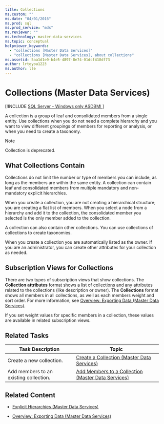 ```yaml
---
title: Collections
ms.custom: ""
ms.date: "04/01/2016"
ms.prod: sql
ms.prod_service: "mds"
ms.reviewer: ""
ms.technology: master-data-services
ms.topic: conceptual
helpviewer_keywords: 
  - "collections [Master Data Services]"
  - "collections [Master Data Services], about collections"
ms.assetid: 5aa1d1e0-b4e5-4897-8e74-01dcf418df73
author: lrtoyou1223
ms.author: lle
---
```

# Collections (Master Data Services)

[!INCLUDE [SQL Server - Windows only ASDBMI  ](../includes/applies-to-version/sql-windows-only-asdbmi.md)]

  A collection is a group of leaf and consolidated members from a single entity. Use collections when you do not need a complete hierarchy and you want to view different groupings of members for reporting or analysis, or when you need to create a taxonomy.  
  
> [!NOTE]  
>  Collection is deprecated.  
  
## What Collections Contain  
 Collections do not limit the number or type of members you can include, as long as the members are within the same entity. A collection can contain leaf and consolidated members from multiple mandatory and non-mandatory explicit hierarchies.  
  
 When you create a collection, you are not creating a hierarchical structure; you are creating a flat list of members. When you select a node from a hierarchy and add it to the collection, the consolidated member you selected is the only member added to the collection.  
  
 A collection can also contain other collections. You can use collections of collections to create taxonomies.  
  
 When you create a collection you are automatically listed as the owner. If you are an administrator, you can create other attributes for your collection as needed.  
  
## Subscription Views for Collections  
 There are two types of subscription views that show collections. The **Collection attributes** format shows a list of collections and any attributes related to the collections (like description or owner). The **Collections** format shows all members in all collections, as well as each members weight and sort order. For more information, see [Overview: Exporting Data &#40;Master Data Services&#41;](../master-data-services/overview-exporting-data-master-data-services.md).  
  
 If you set weight values for specific members in a collection, these values are available in related subscription views.  
  
## Related Tasks  
  
|Task Description|Topic|  
|----------------------|-----------|  
|Create a new collection.|[Create a Collection &#40;Master Data Services&#41;](../master-data-services/create-a-collection-master-data-services.md)|  
|Add members to an existing collection.|[Add Members to a Collection &#40;Master Data Services&#41;](../master-data-services/add-members-to-a-collection-master-data-services.md)|  
  
## Related Content  
  
-   [Explicit Hierarchies &#40;Master Data Services&#41;](../master-data-services/explicit-hierarchies-master-data-services.md)  
  
-   [Overview: Exporting Data &#40;Master Data Services&#41;](../master-data-services/overview-exporting-data-master-data-services.md)  
  
  
